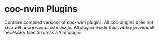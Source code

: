 
# coc-nvim Plugins

Contains compiled versions of coc-nvim plugins. All coc-plugins does not ship
with a pre-compiled _index.js_. All plugins inside this overlay provide all
necessary files to run as a Vim plugin.

